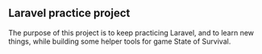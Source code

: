 ## Laravel practice project

The purpose of this project is to keep practicing Laravel, and to learn new things, while building some helper tools for game State of Survival.
